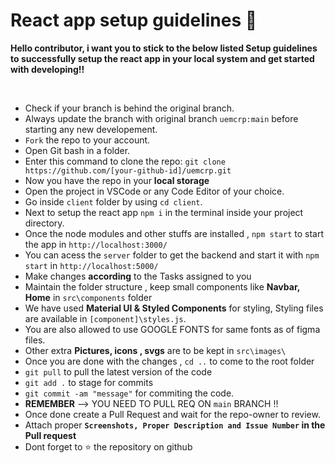 # React app setup guidelines 🚀

**Hello contributor, i want you to stick to the below listed Setup guidelines to successfully setup the react app in your local system and get started with developing!!**

<br/>

- Check if your branch is behind the original branch.
- Always update the branch with original branch `uemcrp:main` before starting any new developement.
- `Fork` the repo to your account.
- Open Git bash in a folder.
- Enter this command to clone the repo: 
   `git clone https://github.com/[your-github-id]/uemcrp.git` 
- Now you have the repo in your **local storage**
- Open the project in VSCode or any Code Editor of your choice.
- Go inside `client` folder by using `cd client`.
- Next to setup the react app `npm i` in the terminal inside your project directory.
- Once the node modules and other stuffs are installed , `npm start` to start the app in `http://localhost:3000/`
- You can acess the `server` folder to get the backend and start it with `npm start` in `http://localhost:5000/`
- Make changes **according** to the Tasks assigned to you
- Maintain the folder structure , keep small components like **Navbar, Home** in `src\components` folder
- We have used **Material UI & Styled Components** for styling, Styling files are available in `[component]\styles.js`.
- You are also allowed to use GOOGLE FONTS for same fonts as of figma files.
- Other extra **Pictures, icons , svgs** are to be kept in `src\images\`
- Once you are done with the changes , `cd ..` to come to the root folder
- `git pull` to pull the latest version of the code
- `git add .` to stage for commits
- `git commit -am "message"` for commiting the code.
- **REMEMBER** --> YOU NEED TO PULL REQ ON `main` BRANCH !!
- Once done create a Pull Request and wait for the repo-owner to review.
- Attach proper **`Screenshots, Proper Description and Issue Number` in the Pull request**
- Dont forget to ⭐ the repository on github
<br/>
